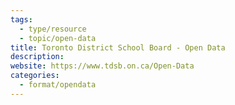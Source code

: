 ```yaml
---
tags:
  - type/resource
  - topic/open-data
title: Toronto District School Board - Open Data
description: 
website: https://www.tdsb.on.ca/Open-Data
categories:
  - format/opendata
---
```

